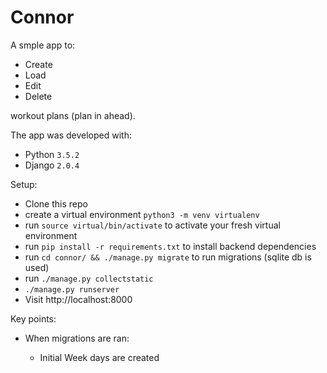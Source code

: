 # Connor

A smple app to:

* Create
* Load
* Edit
* Delete

workout plans (plan in ahead).

The app was developed with:

* Python `3.5.2`
* Django `2.0.4`

Setup:

* Clone this repo
* create a virtual environment `python3 -m venv virtualenv`
* run `source virtual/bin/activate` to activate your fresh virtual environment
* run `pip install -r requirements.txt` to install backend dependencies
* run `cd connor/ && ./manage.py migrate` to run migrations (sqlite db is used)
* run `./manage.py collectstatic`
* `./manage.py runserver`
* Visit http://localhost:8000

Key points:

* When migrations are ran:

   * Initial Week days are created
